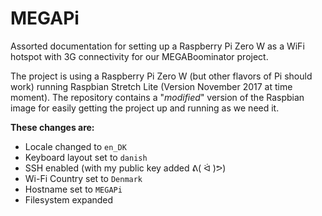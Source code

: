 # MEGAPi
Assorted documentation for setting up a Raspberry Pi Zero W as a WiFi hotspot with 3G connectivity for our MEGABoominator project.

The project is using a Raspberry Pi Zero W (but other flavors of Pi should work) running Raspbian Stretch Lite (Version November 2017 at time moment). The repository contains a "*modified*" version of the Raspbian image for easily getting the project up and running as we need it.   

**These changes are:**

* Locale changed to `en_DK`
* Keyboard layout set to `danish`
* SSH enabled (with my public key added ᕕ( ᐛ )ᕗ)
* Wi-Fi Country set to `Denmark`
* Hostname set to `MEGAPi`
* Filesystem expanded
